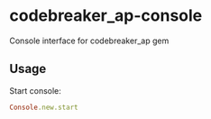 # codebreaker_ap-console
Console interface for codebreaker_ap gem
## Usage

Start console:
```ruby
Console.new.start
```
